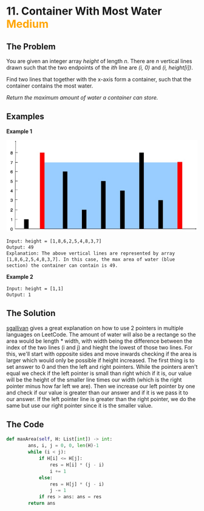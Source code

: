 # 11. Container With Most Water <span style="color:orange">Medium</span>

## **The Problem**
You are given an integer array *height* of length *n*. There are *n* vertical lines drawn such that the two endpoints of the *ith* line are *(i, 0)* and *(i, height[i])*.

Find two lines that together with the x-axis form a container, such that the container contains the most water.

*Return the maximum amount of water a container can store.*

## **Examples**
**Example 1**

![exampleImg](img.jpg)
```
Input: height = [1,8,6,2,5,4,8,3,7]
Output: 49
Explanation: The above vertical lines are represented by array [1,8,6,2,5,4,8,3,7]. In this case, the max area of water (blue section) the container can contain is 49.
```
**Example 2**
```
Input: height = [1,1]
Output: 1
```

## **The Solution**
[sgallivan](https://leetcode.com/problems/container-with-most-water/discuss/1069746/JS-Python-Java-C%2B%2B-or-2-Pointer-Solution-w-Visual-Explanation-or-beats-100) gives a great explanation on how to use 2 pointers in multiple languages on LeetCode.
The amount of water will also be a rectange so the area would be length * width, with width being the difference between the index of the two lines (i and j) and hieght the lowest of those two lines. For this, we'll start with opposite sides and move inwards checking if the area is larger which would only be possible if height increased.
The first thing is to set answer to 0 and then the left and right pointers. While the pointers aren't equal we check if the left pointer is small than right which if it is, our value will be the height of the smaller line times our width (which is the right pointer minus how far left we are). Then we increase our left pointer by one and check if our value is greater than our answer and if it is we pass it to our answer. If the left pointer line is greater than the right pointer, we do the same but use our right pointer since it is the smaller value.

## **The Code**

```python
def maxArea(self, H: List[int]) -> int:
        ans, i, j = 0, 0, len(H)-1
        while (i < j):
            if H[i] <= H[j]:
                res = H[i] * (j - i)
                i += 1
            else:
                res = H[j] * (j - i)
                j -= 1
            if res > ans: ans = res
        return ans
```